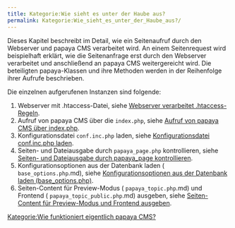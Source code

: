 ```yaml
---
title: Kategorie:Wie sieht es unter der Haube aus?
permalink: Kategorie:Wie_sieht_es_unter_der_Haube_aus?/
---
```


Dieses Kapitel beschreibt im Detail, wie ein Seitenaufruf durch den Webserver und papaya CMS verarbeitet wird. An einem Seitenrequest wird beispielhaft erklärt, wie die Seitenanfrage erst durch den Webserver verarbeitet und anschließend an papaya CMS weitergereicht wird. Die beteiligten papaya-Klassen und ihre Methoden werden in der Reihenfolge ihrer Aufrufe beschrieben.

Die einzelnen aufgerufenen Instanzen sind folgende:

1.  Webserver mit .htaccess-Datei, siehe [Webserver verarbeitet .htaccess-Regeln](/Webserver_verarbeitet_.htaccess-Regeln.md).
2.  Aufruf von papaya CMS über die `index.php`, siehe [Aufruf von papaya CMS über index.php](/Aufruf_von_papaya_CMS_über_index.php.md).
3.  Konfigurationsdatei `conf.inc.php` laden, siehe [Konfigurationsdatei conf.inc.php laden](/Konfigurationsdatei_conf.inc.php_laden.md).
4.  Seiten- und Dateiausgabe durch `papaya_page.php` kontrollieren, siehe [Seiten- und Dateiausgabe durch papaya_page kontrollieren](/Seiten-_und_Dateiausgabe_durch_papaya_page_kontrollieren.md).
5.  Konfigurationsoptionen aus der Datenbank laden ( `base_options.php`.md), siehe [Konfigurationsoptionen aus der Datenbank laden (base_options.php)](/Konfigurationsoptionen_aus_der_Datenbank_laden_(base_options.php).md).
6.  Seiten-Content für Preview-Modus ( `papaya_topic.php`.md) und Frontend ( `papaya_topic_public.php`.md) ausgeben, siehe [Seiten-Content für Preview-Modus und Frontend ausgeben](/Seiten-Content_für_Preview-Modus_und_Frontend_ausgeben.md).

[Kategorie:Wie funktioniert eigentlich papaya CMS?](export_de/Kategorie:Wie_funktioniert_eigentlich_papaya_CMS?.md)